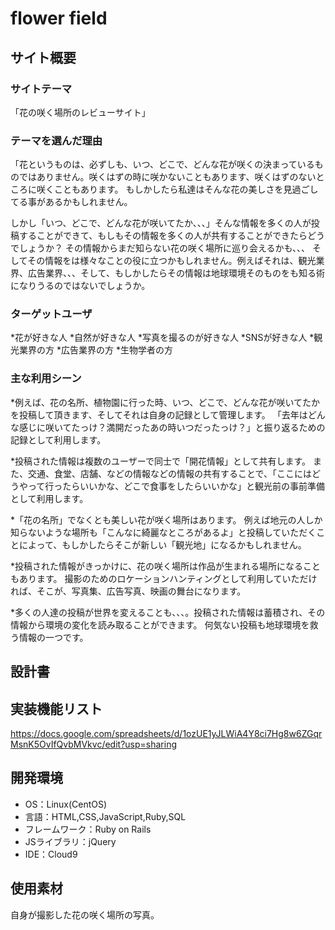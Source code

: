 # flower field

## サイト概要
### サイトテーマ
「花の咲く場所のレビューサイト」

### テーマを選んだ理由
「花というものは、必ずしも、いつ、どこで、どんな花が咲くの決まっているものではありません。咲くはずの時に咲かないこともあります、咲くはずのないところに咲くこともあります。
もしかしたら私達はそんな花の美しさを見過ごしてる事があるかもしれません。

しかし「いつ、どこで、どんな花が咲いてたか、、、」そんな情報を多くの人が投稿することができて、もしもその情報を多くの人が共有することができたらどうでしょうか？
その情報からまだ知らない花の咲く場所に巡り会えるかも、、、
そしてその情報をは様々なことの役に立つかもしれません。例えばそれは、観光業界、広告業界、、、そして、もしかしたらその情報は地球環境そのものをも知る術になりうるのではないでしょうか。

### ターゲットユーザ

*花が好きな人
*自然が好きな人
*写真を撮るのが好きな人
*SNSが好きな人
*観光業界の方
*広告業界の方
*生物学者の方

### 主な利用シーン

*例えば、花の名所、植物園に行った時、いつ、どこで、どんな花が咲いてたかを投稿して頂きます、そしてそれは自身の記録として管理します。
「去年はどんな感じに咲いてたっけ？満開だったあの時いつだったっけ？」と振り返るための記録として利用します。

*投稿された情報は複数のユーザーで同士で「開花情報」として共有します。
また、交通、食堂、店舗、などの情報などの情報の共有することで、「ここにはどうやって行ったらいいかな、どこで食事をしたらいいかな」と観光前の事前準備として利用します。

*「花の名所」でなくとも美しい花が咲く場所はあります。
例えば地元の人しか知らないような場所も「こんなに綺麗なところがあるよ」と投稿していただくことによって、もしかしたらそこが新しい「観光地」になるかもしれません。

*投稿された情報がきっかけに、花の咲く場所は作品が生まれる場所になることもあります。
撮影のためのロケーションハンティングとして利用していただければ、そこが、写真集、広告写真、映画の舞台になります。

*多くの人達の投稿が世界を変えることも、、、。投稿された情報は蓄積され、その情報から環境の変化を読み取ることができます。
何気ない投稿も地球環境を救う情報の一つです。


## 設計書

## 実装機能リスト
https://docs.google.com/spreadsheets/d/1ozUE1yJLWiA4Y8ci7Hg8w6ZGqrMsnK5OvIfQvbMVkvc/edit?usp=sharing


## 開発環境
- OS：Linux(CentOS)
- 言語：HTML,CSS,JavaScript,Ruby,SQL
- フレームワーク：Ruby on Rails
- JSライブラリ：jQuery
- IDE：Cloud9

## 使用素材
自身が撮影した花の咲く場所の写真。